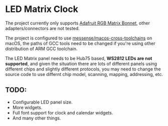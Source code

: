 LED Matrix Clock
================

The project currently only supports [Adafruit RGB Matrix Bonnet](https://learn.adafruit.com/adafruit-rgb-matrix-bonnet-for-raspberry-pi), other adapters/connectors are not tested.

The project is configured to use [messense/macos-cross-toolchains](https://github.com/messense/homebrew-macos-cross-toolchains) on macOS, the paths of GCC tools need to be changed if you're using other distribution of ARM GCC toolchain.

The LED Matrix panel needs to be Hub75 based, **WS2812 LEDs are not supported**, and given the situation there are lots of different panels using different chips and slightly different protocols, you may need to change the source code to use differnt chip model, scanning, mapping, addressing, etc.

TODO:
-----

* Configurable LED panel size.
* More widgets.
* Full font support for clock and calendar widgets.
* And many other things.